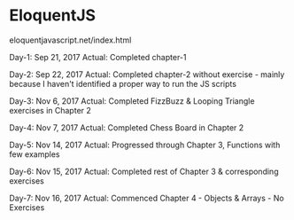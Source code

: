 # EloquentJS
eloquentjavascript.net/index.html

Day-1: Sep 21, 2017
Actual: Completed chapter-1

Day-2: Sep 22, 2017
Actual: Completed chapter-2 without exercise - mainly because I haven't identified a proper way to run the JS scripts

Day-3: Nov 6, 2017
Actual: Completed FizzBuzz & Looping Triangle exercises in Chapter 2

Day-4: Nov 7, 2017
Actual: Completed Chess Board in Chapter 2

Day-5: Nov 14, 2017
Actual: Progressed through Chapter 3, Functions with few examples

Day-6: Nov 15, 2017
Actual: Completed rest of Chapter 3 & corresponding exercises

Day-7: Nov 16, 2017
Actual: Commenced Chapter 4 - Objects & Arrays - No Exercises